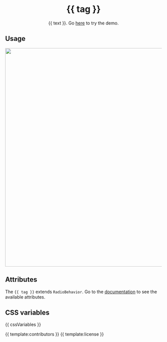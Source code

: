 <h1 align="center">{{ tag }}</h1>
<p align="center">{{ text }}. Go <a href="{{ demo }}">here</a> to try the demo.</p>

## Usage
<a href="{{ demo }}" align="center">
  <img src="{{ img }}" width="700" />
</a>

## Attributes

The `{{ tag }}` extends `RadioBehavior`. Go to the [documentation](/src/lib/behavior/radio) to see the available attributes.

## CSS variables

{{ cssVariables }}

{{ template:contributors }}
{{ template:license }}
